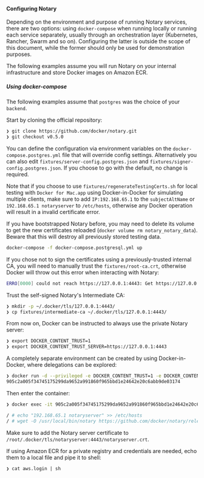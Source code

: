#### Configuring Notary

Depending on the environment and purpose of running Notary services, there are two options: using `docker-compose` when running locally or running each service separately, usually through an orchestration layer (Kubernetes, Rancher, Swarm and so on). Configuring the latter is outside the scope of this document, while the former should only be used for demonstration purposes.

The following examples assume you will run Notary on your internal infrastructure and store Docker images on Amazon ECR.

##### Using docker-compose

The following examples assume that `postgres` was the choice of your `backend`.

Start by cloning the official repository:

```sh
❯ git clone https://github.com/docker/notary.git
❯ git checkout v0.5.0
```

You can define the configuration via environment variables on the `docker-compose.postgres.yml` file that will override config settings. Alternatively you can also edit `fixtures/server-config.postgres.json` and `fixtures/signer-config.postgres.json`. If you choose to go with the default, no change is required.

Note that if you choose to use `fixtures/regenerateTestingCerts.sh` for local testing with `Docker for Mac.app` using Docker-in-Docker for simulating multiple clients, make sure to add `IP:192.168.65.1` to the `subjectAltName` or `192.168.65.1 notaryserver` to `/etc/hosts`, otherwise any Docker operation will result in a invalid certificate error.

If you have bootstrapped Notary before, you may need to delete its volume to get the new certificates reloaded (`docker volume rm notary_notary_data`). Beware that this will destroy all previously stored testing data.

```sh
docker-compose -f docker-compose.postgresql.yml up
```

If you chose not to sign the certificates using a previously-trusted internal CA, you will need to manually trust the `fixtures/root-ca.crt`, otherwise Docker will throw out this error when interacting with Notary:

```sh
ERRO[0000] could not reach https://127.0.0.1:4443: Get https://127.0.0.1:4443/v2/: x509: certificate signed by unknown authority
```

Trust the self-signed Notary's Intermediate CA:

```sh
❯ mkdir -p ~/.docker/tls/127.0.0.1:4443/
❯ cp fixtures/intermediate-ca ~/.docker/tls/127.0.0.1:4443/
```

From now on, Docker can be instructed to always use the private Notary server:

```sh
❯ export DOCKER_CONTENT_TRUST=1
❯ export DOCKER_CONTENT_TRUST_SERVER=https://127.0.0.1:4443
```

A completely separate environment can be created by using Docker-in-Docker, where delegations can be explored:

```sh
❯ docker run -d --privileged -e DOCKER_CONTENT_TRUST=1 -e DOCKER_CONTENT_TRUST_SERVER=https://notaryserver:4443 docker:dind
905c2a005f34745175299da9652a991860f965bbd1e24642e20c6abb9de03174
```

Then enter the container:

```sh
❯ docker exec -it 905c2a005f34745175299da9652a991860f965bbd1e24642e20c6abb9de03174 sh

/ # echo "192.168.65.1 notaryserver" >> /etc/hosts
/ # wget -O /usr/local/bin/notary https://github.com/docker/notary/releases/download/v0.4.2/notary-Linux-amd64 && chmod a+x /usr/local/bin/notary
```

Make sure to add the Notary server certificate to `/root/.docker/tls/notaryserver:4443/notaryserver.crt`.

If using Amazon ECR for a private registry and credentials are needed, echo them to a local file and pipe it to shell:

```
❯ cat aws.login | sh
```
